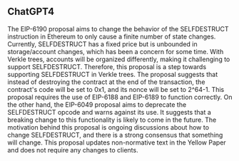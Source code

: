 ## ChatGPT4

The EIP-6190 proposal aims to change the behavior of the SELFDESTRUCT instruction in Ethereum to only cause a finite number of state changes. Currently, SELFDESTRUCT has a fixed price but is unbounded in storage/account changes, which has been a concern for some time. With Verkle trees, accounts will be organized differently, making it challenging to support SELFDESTRUCT. Therefore, this proposal is a step towards supporting SELFDESTRUCT in Verkle trees. The proposal suggests that instead of destroying the contract at the end of the transaction, the contract's code will be set to 0x1, and its nonce will be set to 2^64-1. This proposal requires the use of EIP-6188 and EIP-6189 to function correctly. On the other hand, the EIP-6049 proposal aims to deprecate the SELFDESTRUCT opcode and warns against its use. It suggests that a breaking change to this functionality is likely to come in the future. The motivation behind this proposal is ongoing discussions about how to change SELFDESTRUCT, and there is a strong consensus that something will change. This proposal updates non-normative text in the Yellow Paper and does not require any changes to clients.
